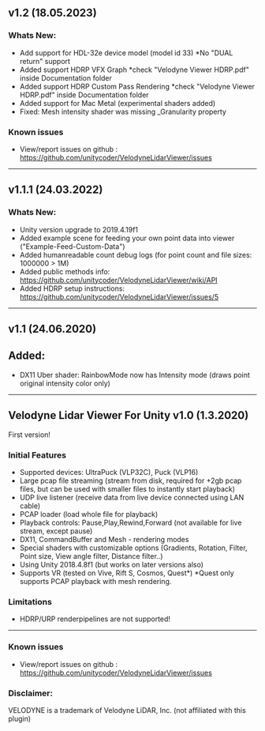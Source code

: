 ## v1.2 (18.05.2023)

### Whats New:
- Add support for HDL-32e device model (model id 33) *No "DUAL return" support
- Added support HDRP VFX Graph *check "Velodyne Viewer HDRP.pdf" inside Documentation folder
- Added support HDRP Custom Pass Rendering *check "Velodyne Viewer HDRP.pdf" inside Documentation folder
- Added support for Mac Metal (experimental shaders added)
- Fixed: Mesh intensity shader was missing _Granularity property

### Known issues
- View/report issues on github : https://github.com/unitycoder/VelodyneLidarViewer/issues

------------------------------------------------------------------------------------------------------------------------------------------------

## v1.1.1 (24.03.2022)

### Whats New:
- Unity version upgrade to 2019.4.19f1
- Added example scene for feeding your own point data into viewer ("Example-Feed-Custom-Data")
- Added humanreadable count debug logs (for point count and file sizes: 1000000 > 1M)
- Added public methods info: https://github.com/unitycoder/VelodyneLidarViewer/wiki/API
- Added HDRP setup instructions: https://github.com/unitycoder/VelodyneLidarViewer/issues/5

------------------------------------------------------------------------------------------------------------------------------------------------

## v1.1 (24.06.2020)

## Added:
- DX11 Uber shader: RainbowMode now has Intensity mode (draws point original intensity color only)

------------------------------------------------------------------------------------------------------------------------------------------------

## Velodyne Lidar Viewer For Unity v1.0 (1.3.2020)

First version!

### Initial Features
- Supported devices: UltraPuck (VLP32C), Puck (VLP16)
- Large pcap file streaming (stream from disk, required for +2gb pcap files, but can be used with smaller files to instantly start playback)
- UDP live listener (receive data from live device connected using LAN cable)
- PCAP loader (load whole file for playback)
- Playback controls: Pause,Play,Rewind,Forward (not available for live stream, except pause)
- DX11, CommandBuffer and Mesh - rendering modes
- Special shaders with customizable options (Gradients, Rotation, Filter, Point size, View angle filter, Distance filter..)
- Using Unity 2018.4.8f1 (but works on later versions also)
- Supports VR (tested on Vive, Rift S, Cosmos, Quest*) *Quest only supports PCAP playback with mesh rendering.

### Limitations
- HDRP/URP renderpipelines are not supported!

------------------------------------------------------------------------------------------------------------------------------------------------

### Known issues
- View/report issues on github : https://github.com/unitycoder/VelodyneLidarViewer/issues

### Disclaimer:
VELODYNE is a trademark of Velodyne LiDAR, Inc. (not affiliated with this plugin)
